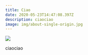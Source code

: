 ```yaml
---
title: Ciao
date: 2020-05-23T14:47:08.397Z
description: ciaociao
image: img/about-single-origin.jpg
---
```

![](img/about-direct-sourcing.jpg)

ciaociao